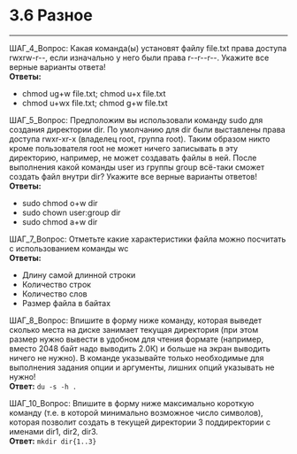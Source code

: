 # 3.6 Разное
---
ШАГ_4_Вопрос: Какая команда(ы) установят файлу file.txt права доступа rwxrw-r--, если изначально у него были права r--r--r--. Укажите все верные варианты ответа!  
**Ответы:**  
* chmod ug+w file.txt; chmod u+x file.txt
* chmod u+wx file.txt; chmod g+w file.txt

ШАГ_5_Вопрос: Предположим вы использовали команду sudo для создания директории dir. По умолчанию для dir были выставлены права доступа rwxr-xr-x (владелец root, группа root). Таким образом никто кроме пользователя root не может ничего записывать в эту директорию, например, не может создавать файлы в ней.
После выполнения какой команды user из группы group всё-таки сможет создать файл внутри dir? Укажите все верные варианты ответов!  
**Ответы:**  
* sudo chmod o+w dir
* sudo chown user:group dir
* sudo chmod a+w dir

ШАГ_7_Вопрос: Отметьте какие характеристики файла можно посчитать с использованием команды wc  
**Ответы:**  
* Длину самой длинной строки
* Количество строк
* Количество слов
* Размер файла в байтах

ШАГ_8_Вопрос: Впишите в форму ниже команду, которая выведет сколько места на диске занимает текущая директория (при этом размер нужно вывести в удобном для чтения формате (например, вместо 2048 байт надо выводить 2.0К) и больше на экран выводить ничего не нужно). В команде указывайте только необходимые для выполнения задания опции и аргументы, лишних опций указывать не нужно!  
**Ответ:** `du -s -h .`

ШАГ_10_Вопрос: Впишите в форму ниже максимально короткую команду (т.е. в которой минимально возможное число символов), которая позволит создать в текущей директории 3 поддиректории с именами dir1, dir2, dir3.  
**Ответ:** `mkdir dir{1..3}`

